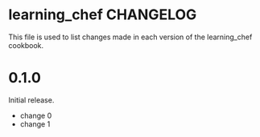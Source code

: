 # learning_chef CHANGELOG

This file is used to list changes made in each version of the learning_chef cookbook.

# 0.1.0

Initial release.

- change 0
- change 1

